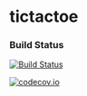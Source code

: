 # tictactoe

### Build Status
[![Build Status](https://travis-ci.org/Snidgengid/tictactoe.svg?branch=master)](https://travis-ci.org/Snidgengid/tictactoe)

[![codecov.io](https://codecov.io/github/Snidgengid/tictactoe/coverage.svg?branch=master)](https://codecov.io/github/Snidgengid/codecov.io?branch=master)
